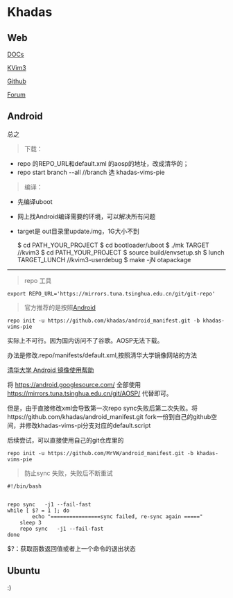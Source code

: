 Khadas
=====

Web
----

[DOCs](https://docs.khadas.com/)

[KVim3](https://docs.khadas.com/zh-cn/vim3/index.html)

[Github](https://github.com/khadas)

[Forum](https://forum.khadas.com/)


Android
----

总之

> 下载：

- repo 的REPO_URL和default.xml 的aosp的地址，改成清华的；
- repo start branch --all //branch 选 khadas-vims-pie

> 编译：

- 先编译uboot
- 网上找Android编译需要的环境，可以解决所有问题
- target是 out目录里update.img，1G大小不到

	$ cd PATH_YOUR_PROJECT
	$ cd bootloader/uboot
	$ ./mk TARGET   //kvim3
	$ cd PATH_YOUR_PROJECT
	$ source build/envsetup.sh
	$ lunch TARGET_LUNCH   //kvim3-userdebug
	$ make -jN otapackage

-------------

> repo 工具
	
	export REPO_URL='https://mirrors.tuna.tsinghua.edu.cn/git/git-repo'
	
> 官方推荐的是按照[Android](https://docs.khadas.com/vim3/DownloadAndroidSourceCode.html)

	repo init -u https://github.com/khadas/android_manifest.git -b khadas-vims-pie

实际上不可行。因为国内访问不了谷歌。AOSP无法下载。

办法是修改.repo/manifests/default.xml,按照清华大学镜像网站的方法

[清华大学 Android 镜像使用帮助](https://mirrors.tuna.tsinghua.edu.cn/help/AOSP/)

将 https://android.googlesource.com/ 全部使用 https://mirrors.tuna.tsinghua.edu.cn/git/AOSP/ 代替即可。

但是，由于直接修改xml会导致第一次repo sync失败后第二次失败。将https://github.com/khadas/android_manifest.git fork一份到自己的github空间，并修改khadas-vims-pi分支对应的default.script

后续尝试，可以直接使用自己的git仓库里的

	repo init -u https://github.com/MrVW/android_manifest.git -b khadas-vims-pie

> 防止sync 失败，失败后不断重试


	#!/bin/bash   
	
	
	repo sync   -j1 --fail-fast
	while [ $? = 1 ]; do   
			echo "================sync failed, re-sync again ====="   
		sleep 3   
		repo sync   -j1 --fail-fast
	done


$?：获取函数返回值或者上一个命令的退出状态




Ubuntu
------

:)
